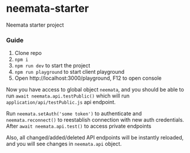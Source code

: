 # neemata-starter
Neemata starter project

### Guide
1. Clone repo
2. `npm i`
3. `npm run dev` to start the project
4. `npm run playground` to start client playground
5. Open http://localhost:3000/playground, F12 to open console

Now you have access to global object `neemata`, and you should be able to run `await neemata.api.testPublic()` 
which will run `application/api/testPublic.js` api endpoint. 

Run `neemata.setAuth('some token')` to authenticate and `neemata.reconnect()` to reestablish connection with new auth credentials. After `await neemata.api.test()` to access private endpoints

Also, all changed/added/deleted API endpoints will be instantly reloaded, and you will see changes in `neemata.api` object.

